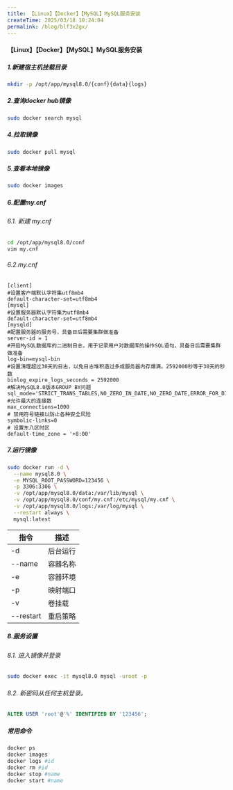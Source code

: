 ```yaml
---
title: 【Linux】【Docker】【MySQL】MySQL服务安装
createTime: 2025/03/18 10:24:04
permalink: /blog/blf3x2gx/
---
```

#### 【Linux】【Docker】【MySQL】MySQL服务安装

##### 1.新建宿主机挂载目录

```bash
mkdir -p /opt/app/mysql8.0/{conf}{data}{logs}
```
##### 2.查询docker hub镜像
```bash
sudo docker search mysql
```
##### 4.拉取镜像
```bash
sudo docker pull mysql
```
##### 5.查看本地镜像
```bash
sudo docker images
```
##### 6.配置my.cnf

###### 6.1. 新建 my.cnf

```bash
cd /opt/app/mysql8.0/conf
vim my.cnf
```

###### 6.2.my.cnf

```
[client]
#设置客户端默认字符集utf8mb4
default-character-set=utf8mb4
[mysql]
#设置服务器默认字符集为utf8mb4
default-character-set=utf8mb4
[mysqld]
#配置服务器的服务号，具备日后需要集群做准备
server-id = 1
#开启MySQL数据库的二进制日志，用于记录用户对数据库的操作SQL语句，具备日后需要集群做准备
log-bin=mysql-bin
#设置清理超过30天的日志，以免日志堆积造过多成服务器内存爆满。2592000秒等于30天的秒数
binlog_expire_logs_seconds = 2592000
#解决MySQL8.0版本GROUP BY问题
sql_mode='STRICT_TRANS_TABLES,NO_ZERO_IN_DATE,NO_ZERO_DATE,ERROR_FOR_DIVISION_BY_ZERO,NO_ENGINE_SUBSTITUTION'
#允许最大的连接数
max_connections=1000
# 禁用符号链接以防止各种安全风险
symbolic-links=0
# 设置东八区时区
default-time_zone = '+8:00'
```

##### 7.运行镜像

```bash
sudo docker run -d \
  --name mysql8.0 \
  -e MYSQL_ROOT_PASSWORD=123456 \
  -p 3306:3306 \
  -v /opt/app/mysql8.0/data:/var/lib/mysql \
  -v /opt/app/mysql8.0/conf/my.cnf:/etc/mysql/my.cnf \
  -v /opt/app/mysql8.0/logs:/var/log/mysql \
  --restart always \
  mysql:latest
```

| 指令      | 描述     |
| --------- | -------- |
| -d        | 后台运行 |
| --name    | 容器名称 |
| -e        | 容器环境 |
| -p        | 映射端口 |
| -v        | 卷挂载   |
| --restart | 重启策略 |

##### 8.服务设置

###### 8.1. 进入镜像并登录

```bash
sudo docker exec -it mysql8.0 mysql -uroot -p
```

###### 8.2. 新密码从任何主机登录。

```SQL
ALTER USER 'root'@'%' IDENTIFIED BY '123456';
```

##### 常用命令

```bash
docker ps
docker images
docker logs #id
docker rm #id
docker stop #name
docker start #name
```
